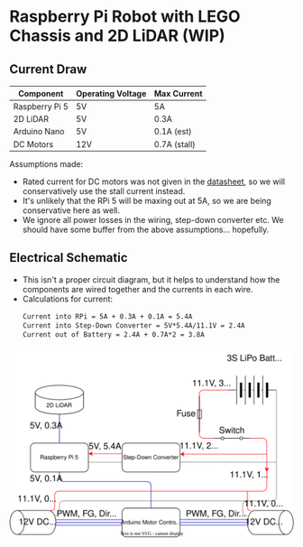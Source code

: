 # Raspberry Pi Robot with LEGO Chassis and 2D LiDAR (WIP)

## Current Draw

| Component      | Operating Voltage | Max Current  |
|----------------|-------------------|--------------|
| Raspberry Pi 5 | 5V                | 5A           |
| 2D LiDAR       | 5V                | 0.3A         |
| Arduino Nano   | 5V                | 0.1A (est)   |
| DC Motors      | 12V               | 0.7A (stall) |

Assumptions made:
- Rated current for DC motors was not given in the [datasheet](https://thepihut.com/products/brushless-dc-motor-with-encoder-12v-159rpm?variant=27740916241), so we will conservatively use the stall current instead.
- It's unlikely that the RPi 5 will be maxing out at 5A, so we are being conservative here as well.
- We ignore all power losses in the wiring, step-down converter etc. We should have some buffer from the above assumptions... hopefully.


## Electrical Schematic

- This isn't a proper circuit diagram, but it helps to understand how the components are wired together and the currents in each wire. 
- Calculations for current:
    ```
    Current into RPi = 5A + 0.3A + 0.1A = 5.4A
    Current into Step-Down Converter = 5V*5.4A/11.1V = 2.4A
    Current out of Battery = 2.4A + 0.7A*2 = 3.8A
    ```

![diagram](schematic.drawio.svg)